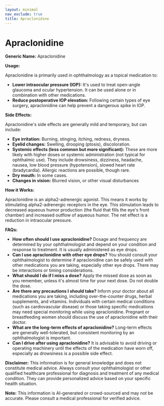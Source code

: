 ```yaml
---
layout: minimal
nav_exclude: true
title: Apraclonidine
---
```


# Apraclonidine

**Generic Name:** Apraclonidine

**Usage:**

Apraclonidine is primarily used in ophthalmology as a topical medication to:

* **Lower intraocular pressure (IOP):**  It's used to treat open-angle glaucoma and ocular hypertension.  It can be used alone or in combination with other medications.
* **Reduce postoperative IOP elevation:** Following certain types of eye surgery, apraclonidine can help prevent a dangerous spike in IOP.


**Side Effects:**

Apraclonidine's side effects are generally mild and temporary, but can include:

* **Eye irritation:** Burning, stinging, itching, redness, dryness.
* **Eyelid changes:** Swelling, drooping (ptosis), discoloration.
* **Systemic effects (less common but more significant):** These are more likely with higher doses or systemic administration (not typical for ophthalmic use). They include drowsiness, dizziness, headache, nausea, low blood pressure (hypotension), slowed heart rate (bradycardia).  Allergic reactions are possible, though rare.
* **Dry mouth:** In some cases.
* **Changes in vision:** Blurred vision, or other visual disturbances

**How it Works:**

Apraclonidine is an alpha2-adrenergic agonist.  This means it works by stimulating alpha2-adrenergic receptors in the eye.  This stimulation leads to decreased aqueous humor production (the fluid that fills the eye's front chamber) and increased outflow of aqueous humor.  The net effect is a reduction in intraocular pressure.

**FAQs:**

* **How often should I use apraclonidine?**  Dosage and frequency are determined by your ophthalmologist and depend on your condition and response to treatment.  It is usually administered as eye drops.
* **Can I use apraclonidine with other eye drops?**  You should consult your ophthalmologist to determine if apraclonidine can be safely used with other medications you are taking, especially other eye drops.  There may be interactions or timing considerations.
* **What should I do if I miss a dose?**  Apply the missed dose as soon as you remember, unless it's almost time for your next dose. Do not double the dose.
* **Are there any precautions I should take?**  Inform your doctor about all medications you are taking, including over-the-counter drugs, herbal supplements, and vitamins.  Individuals with certain medical conditions (such as cardiovascular disease) or those taking specific medications may need special monitoring while using apraclonidine. Pregnant or breastfeeding women should discuss the use of apraclonidine with their doctor.
* **What are the long-term effects of apraclonidine?**  Long-term effects are generally well-tolerated, but consistent monitoring by an ophthalmologist is important.
* **Can I drive after using apraclonidine?** It is advisable to avoid driving or operating machinery until the effects of the medication have worn off, especially as drowsiness is a possible side effect.


**Disclaimer:** This information is for general knowledge and does not constitute medical advice.  Always consult your ophthalmologist or other qualified healthcare professional for diagnosis and treatment of any medical condition.  They can provide personalized advice based on your specific health situation.


**Note:** This information is AI-generated or crowd-sourced and may not be accurate. Please consult a medical professional for verified advice.